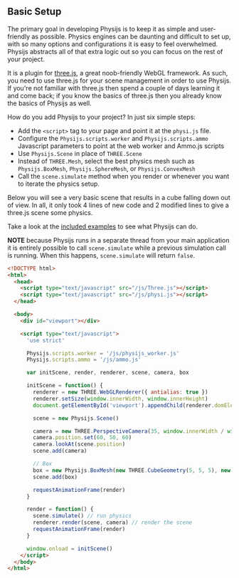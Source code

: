 ## Basic Setup

The primary goal in developing Physijs is to keep it as simple and user-friendly as possible. Physics engines can be daunting and difficult to set up, with so many options and configurations it is easy to feel overwhelmed. Physijs abstracts all of that extra logic out so you can focus on the rest of your project.

It is a plugin for [three.js](https://github.com/mrdoob/three.js), a great noob-friendly WebGL framework. As such, you need to use three.js for your scene management in order to use Physijs. If you're not familiar with three.js then spend a couple of days learning it and come back; if you know the basics of three.js then you already know the basics of Physijs as well.

How do you add Physijs to your project? In just six simple steps:

- Add the `<script>` tag to your page and point it at the `physi.js` file.
- Configure the `Physijs.scripts.worker` and `Physijs.scripts.ammo` Javascript parameters to point at the web worker and Ammo.js scripts
- Use `Physijs.Scene` in place of `THREE.Scene`
- Instead of `THREE.Mesh`, select the best physics mesh such as `Physijs.BoxMesh`, `Physijs.SphereMesh`, or `Physijs.ConvexMesh`
- Call the `scene.simulate` method when you render or whenever you want to iterate the physics setup.

Below you will see a very basic scene that results in a cube falling down out of view. In all, it only took 4 lines of new code and 2 modified lines to give a three.js scene some physics.

Take a look at the [included examples](https://github.com/chandlerprall/Physijs/tree/master/examples) to see what Physijs can do.

**NOTE** because Physijs runs in a separate thread from your main application it is entirely possible to call `scene.simulate` while a previous simulation call is running. When this happens, `scene.simulate` will return `false`.

```html
<!DOCTYPE html>
<html>
  <head>
    <script type="text/javascript" src="/js/Three.js"></script>
    <script type="text/javascript" src="/js/physi.js"></script>
  </head>

  <body>
    <div id="viewport"></div>

    <script type="text/javascript">
      'use strict'

      Physijs.scripts.worker = '/js/physijs_worker.js'
      Physijs.scripts.ammo = '/js/ammo.js'

      var initScene, render, renderer, scene, camera, box

      initScene = function() {
        renderer = new THREE.WebGLRenderer({ antialias: true })
        renderer.setSize(window.innerWidth, window.innerHeight)
        document.getElementById('viewport').appendChild(renderer.domElement)

        scene = new Physijs.Scene()

        camera = new THREE.PerspectiveCamera(35, window.innerWidth / window.innerHeight, 1, 1000)
        camera.position.set(60, 50, 60)
        camera.lookAt(scene.position)
        scene.add(camera)

        // Box
        box = new Physijs.BoxMesh(new THREE.CubeGeometry(5, 5, 5), new THREE.MeshBasicMaterial({ color: 0x888888 }))
        scene.add(box)

        requestAnimationFrame(render)
      }

      render = function() {
        scene.simulate() // run physics
        renderer.render(scene, camera) // render the scene
        requestAnimationFrame(render)
      }

      window.onload = initScene()
    </script>
  </body>
</html>
```
